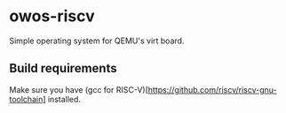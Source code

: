 # owos-riscv
Simple operating system for QEMU's virt board.

## Build requirements
Make sure you have (gcc for RISC-V)[https://github.com/riscv/riscv-gnu-toolchain] installed.
